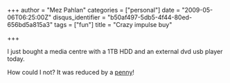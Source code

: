 +++
author = "Mez Pahlan"
categories = ["personal"]
date = "2009-05-06T06:25:00Z"
disqus_identifier = "b50af497-5db5-4f44-80ed-656bd5a815a3"
tags = ["fun"]
title = "Crazy impulse buy"

+++

I just bought a media centre with a 1TB HDD and an external dvd usb player today.

How could I not? It was reduced by a
[penny](http://www.amazon.co.uk/Popcorn-Hour-A110-1TB-Networked/dp/B001W81M0Q/ref=sr_1_2?ie=UTF8&amp;s=electronics&amp;qid=1241587685&amp;sr=8-2)!

<!--more-->
